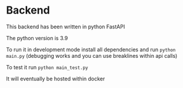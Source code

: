 # Backend
This backend has been written in python FastAPI

The python version is 3.9

To run it in development mode install all dependencies and run `python main.py`
(debugging works and you can use breaklines within api calls)

To test it run `python main_test.py`

It will eventually be hosted within docker
